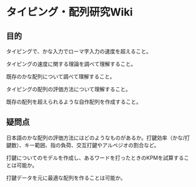 # タイピング・配列研究Wiki

## 目的

タイピングで、かな入力でローマ字入力の速度を超えること。

タイピングの速度に関する理論を調べて理解すること。

既存のかな配列について調べて理解すること。

タイピングの配列の評価方法について理解すること。

既存の配列を超えられるような自作配列を作成すること。

## 疑問点

日本語のかな配列の評価方法にはどのようなものがあるか。打鍵効率（かな/打鍵数）、キー範囲、指の負荷、交互打鍵やアルペジオの割合など。

打鍵についてのモデルを作成し、あるワードを打ったときのKPMを試算することは可能か。

打鍵データを元に最適な配列を作ることは可能か。
